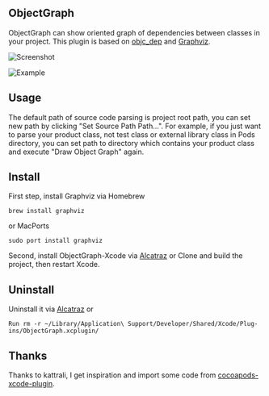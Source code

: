 ## ObjectGraph
ObjectGraph can show oriented graph of dependencies between classes in your project.
This plugin is based on [objc_dep](https://github.com/nst/objc_dep) and [Graphviz](http://www.graphviz.org/).

![Screenshot](https://raw.githubusercontent.com/vampirewalk/ObjectGraph-Xcode/master/ScreenShot.png)

![Example](https://raw.githubusercontent.com/vampirewalk/ObjectGraph-Xcode/master/ObjectGraph.png)

## Usage
The default path of source code parsing is project root path, you can set new path by clicking "Set Source Path Path...".
For example, if you just want to parse your product class, not test class or external library class in Pods directory, you can set path to directory which contains your product class and execute "Draw Object Graph" again.

## Install 
First step, install Graphviz via Homebrew
```
brew install graphviz
```
or MacPorts
```
sudo port install graphviz
```
Second, install ObjectGraph-Xcode via [Alcatraz](http://alcatraz.io/)
or
Clone and build the project, then restart Xcode.

## Uninstall
Uninstall it via [Alcatraz](http://alcatraz.io/)
or
```
Run rm -r ~/Library/Application\ Support/Developer/Shared/Xcode/Plug-ins/ObjectGraph.xcplugin/
```

## Thanks
Thanks to kattrali, I get inspiration and import some code from [cocoapods-xcode-plugin](https://github.com/kattrali/cocoapods-xcode-plugin).

